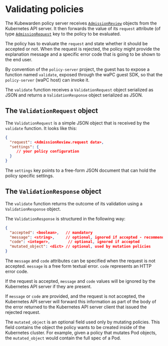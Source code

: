 # Validating policies

The Kubewarden policy server receives
[`AdmissionReview`](https://godoc.org/k8s.io/api/admission/v1#AdmissionReview)
objects from the Kubernetes API server. It then forwards the value of
its `request` attribute (of type
[`AdmissionRequest`](https://godoc.org/k8s.io/api/admission/v1#AdmissionRequest)
key to the policy to be evaluated.

The policy has to evaluate the `request` and state whether it should be
accepted or not. When the request is rejected, the policy might provide the
explanation message and a specific error code that is going to be shown to the end user.

By convention of the `policy-server` project, the guest has to expose
a function named `validate`, exposed through the waPC guest SDK, so
that the `policy-server` (waPC host) can invoke it.

The `validate` function receives a `ValidationRequest` object serialized as JSON and
returns a `ValidationResponse` object serialized as JSON.

## The `ValidationRequest` object

The `ValidationRequest` is a simple JSON object that is received by the
`validate` function. It looks like this:

```json
{
  "request": <AdmissionReview.request data>,
  "settings": {
     // your policy configuration
  }
}
```

The `settings` key points to a free-form JSON document that can hold the policy
specific settings.

## The `ValidationResponse` object

The `validate` function returns the outcome of its validation using a `ValidationResponse`
object.

The `ValidationResponse` is structured in the following way:

```json
{
  "accepted": <boolean>,   // mandatory
  "message": <string>,     // optional, ignored if accepted - recommended for rejections
  "code": <integer>,        // optional, ignored if accepted
  "mutated_object": <dict> // optional, used by mutation policies
}
```

The `message` and `code` attributes can be specified when the request
is not accepted. `message` is a free form textual error. `code`
represents an HTTP error code.

If the request is accepted, `message` and `code`
values will be ignored by the Kubernetes API server if they are
present.

If `message` or `code` are provided, and the request is not
accepted, the Kubernetes API server will forward this information as
part of the body of the error returned to the Kubernetes API server
client that issued the rejected request.

The `mutated_object` is an optional field used only by mutating policies.
This field contains the object the policy wants to be created inside of the
Kubernetes cluster.
For example, given a policy that mutates Pod objects, the `mutated_object` would
contain the full spec of a Pod.

